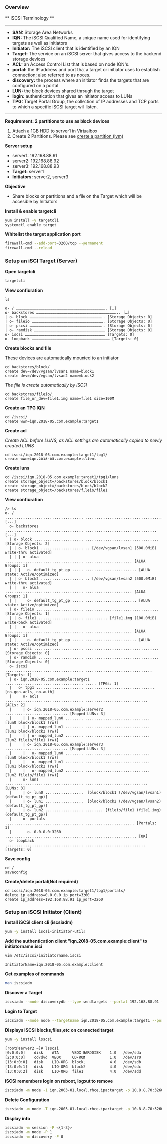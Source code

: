 ### Overview

** iSCSI Terminology **

--- 

- **SAN:** Storage Area Networks
- **IQN:** The iSCSI Qualified Name, a unique name used for identifying targets as well as initiators
- **Initiator:** The iSCSI client that is identified by an IQN
- **Target:** The service on an iSCSI server that gives access to the backend storage devices
- **ACL:** an Access Control List that is based on node IQN's.
- **portal:** the IP address and port that a target or initiator uses to establish connection; also referred to as nodes.
- **discovery:** the process where an initiator finds the targets that are configured on a portal
- **LUN:** the block devices shared through the target
- **login:** authentication that gives an initiator access to LUNs
- **TPG:** Target Portal Group, the collection of IP addresses and TCP ports to which a specific iSCSI target will listen.
---

**Requirement: 2 partitions to use as block devices**

1. Attach a 1GB HDD to server1 in Virtualbox
2. Create 2 Partitions. Please see [create a partition (lvm)](lvm-partition.md) 



**Server setup**

- server1: 192.168.88.91
- server2: 192.168.88.92
- server3: 192.168.88.93
- **Target:** server1
- **Initiators:** server2, server3

**Objective**

- Share blocks or partitions and a file on the Target which will be accesible by Initiators

**Install & enable targetcli**
```bash
yum install -y targetcli
systemctl enable target
```

**Whitelist the target application port**
```bash
firewall-cmd --add-port=3260/tcp --permanent
firewall-cmd --reload
```

### Setup an iSCI Target (Server)

**Open targetcli**
```bash
targetcli
```

**View confiuration**
```
ls

o- / …………………………………………………………………………………………………………. […]
o- backstores ……………………………………………………………………………………………….. […]
| o- block …………………………………………………………………………………….. [Storage Objects: 0]
| o- fileio ……………………………………………………………………………………. [Storage Objects: 0]
| o- pscsi …………………………………………………………………………………….. [Storage Objects: 0]
| o- ramdisk …………………………………………………………………………………… [Storage Objects: 0]
o- iscsi ……………………………………………………………………………………………… [Targets: 0]
o- loopback …………………………………………………………………………………………… [Targets: 0]
```

**Create blocks and file**

These devices are automatically mounted to an initiator 
```
cd backstores/block/
create dev=/dev/vgsan/lvsan1 name=block1
create dev=/dev/vgsan/lvsan2 name=block2
```
*The file is create automatically by iSCSI*
```
cd backstores/fileio/
create file_or_dev=file1.img name=file1 size=100M
```

**Create an TPG IQN**
```
cd /iscsi/
create wwn=iqn.2018-05.com.example:target1
```

**Create acl**

*Create ACL before LUNS, as ACL settings are automatically copied to newly created LUNS*
```
cd iscsi/iqn.2018-05.com.example:target1/tpg1/
create wwn=iqn.2018-05.com.example:client
```

**Create luns**
```
cd /iscsi/iqn.2018-05.com.example:target1/tpg1/luns
create storage_object=/backstores/block/block1
create storage_object=/backstores/block/block2
create storage_object=/backstores/fileio/file1
```

**View confiuration**
```
/> ls
o- / ............................................................................... [...]
  o- backstores .................................................................... [...]
  | o- block ........................................................ [Storage Objects: 2]
  | | o- block1 ...................... [/dev/vgsan/lvsan1 (500.0MiB) write-thru activated]
  | | | o- alua ......................................................... [ALUA Groups: 1]
  | | |   o- default_tg_pt_gp ............................. [ALUA state: Active/optimized]
  | | o- block2 ...................... [/dev/vgsan/lvsan2 (500.0MiB) write-thru activated]
  | |   o- alua ......................................................... [ALUA Groups: 1]
  | |     o- default_tg_pt_gp ............................. [ALUA state: Active/optimized]
  | o- fileio ....................................................... [Storage Objects: 1]
  | | o- file1 ............................... [file1.img (100.0MiB) write-back activated]
  | |   o- alua ......................................................... [ALUA Groups: 1]
  | |     o- default_tg_pt_gp ............................. [ALUA state: Active/optimized]
  | o- pscsi ........................................................ [Storage Objects: 0]
  | o- ramdisk ...................................................... [Storage Objects: 0]
  o- iscsi .................................................................. [Targets: 1]
  | o- iqn.2018-05.com.example:target1 ......................................... [TPGs: 1]
  |   o- tpg1 ..................................................... [no-gen-acls, no-auth]
  |     o- acls ................................................................ [ACLs: 2]
  |     | o- iqn.2018-05.com.example:server2 ............................ [Mapped LUNs: 3]
  |     | | o- mapped_lun0 ...................................... [lun0 block/block1 (rw)]
  |     | | o- mapped_lun1 ...................................... [lun1 block/block2 (rw)]
  |     | | o- mapped_lun2 ...................................... [lun2 fileio/file1 (rw)]
  |     | o- iqn.2018-05.com.example:server3 ............................ [Mapped LUNs: 3]
  |     |   o- mapped_lun0 ...................................... [lun0 block/block1 (rw)]
  |     |   o- mapped_lun1 ...................................... [lun1 block/block2 (rw)]
  |     |   o- mapped_lun2 ...................................... [lun2 fileio/file1 (rw)]
  |     o- luns ................................................................ [LUNs: 3]
  |     | o- lun0 .................. [block/block1 (/dev/vgsan/lvsan1) (default_tg_pt_gp)]
  |     | o- lun1 .................. [block/block2 (/dev/vgsan/lvsan2) (default_tg_pt_gp)]
  |     | o- lun2 .......................... [fileio/file1 (file1.img) (default_tg_pt_gp)]
  |     o- portals .......................................................... [Portals: 1]
  |       o- 0.0.0.0:3260 ........................................................... [OK]
  o- loopback ............................................................... [Targets: 0]
```

**Save config**
```
cd /
saveconfig
```

**Create/delete portal(Not required)**
```
cd iscsi/iqn.2018-05.com.example:target1/tpg1/portals/
delete ip_address=0.0.0.0 ip_port=3260
create ip_address=192.168.88.91 ip_port=3260
```

### Setup an iSCSI Initiator (Client)

**Install iSCSI client cli (iscsiadm)**
```bash
yum -y install iscsi-initiator-utils
```

**Add the authentication client "iqn.2018-05.com.example:client" to initiatorname.isci**
```bash
vim /etc/iscsi/initiatorname.iscsi
```
```
InitiatorName=iqn.2018-05.com.example:client
```

**Get examples of commands**
```bash
man iscsiadm
```

**Discover a Target**
```bash
iscsiadm --mode discoverydb --type sendtargets --portal 192.168.88.91 --discover
```
**Login to Target**
```bash
iscsiadm --mode node --targetname iqn.2018-05.com.example:target1 --portal 192.168.88.91 --login
```

**Displays iSCSI blocks,files,etc on connected target**
```bash
yum -y install lsscsi
```
```bash
[root@server2 ~]# lsscsi
[0:0:0:0]    disk    ATA      VBOX HARDDISK    1.0   /dev/sda
[2:0:0:0]    cd/dvd  VBOX     CD-ROM           1.0   /dev/sr0
[13:0:0:0]   disk    LIO-ORG  block1           4.0   /dev/sdb
[13:0:0:1]   disk    LIO-ORG  block2           4.0   /dev/sdc
[13:0:0:2]   disk    LIO-ORG  file1            4.0   /dev/sdd
```

**iSCSI remembers login on reboot, logout to remove**
```bash
iscsiadm -m node -1 iqn.2003-01.local.rhce.ipa:target -p 10.8.8.70:3260 --logout
```

**Delete Configuration**
```bash
iscsiadm -m node -T iqn.2003-01.local.rhce.ipa:target -p 10.8.8.70:3260 -o delete
```

**Display info**
```bash
iscsiadm -m session -P <{1-3}>
iscsiadm -m node -P 1
iscsiadm -m discovery -P 0
```
